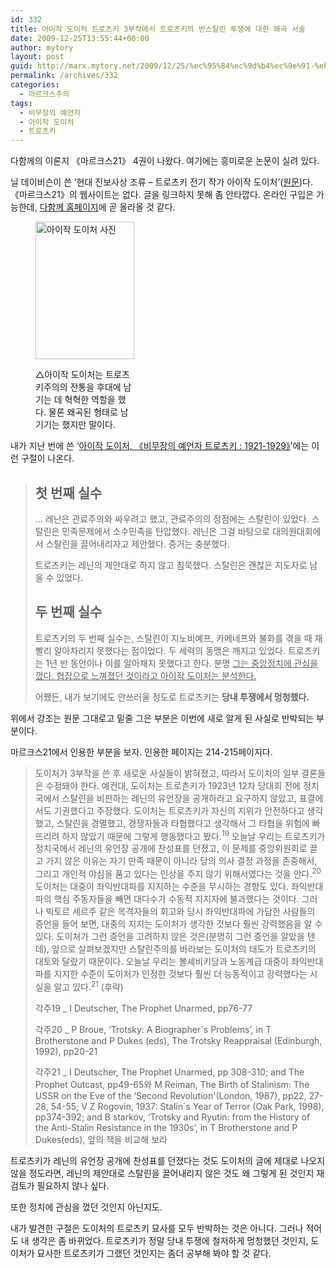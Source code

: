 ```yaml
---
id: 332
title: 아이작 도이처 트로츠키 3부작에서 트로츠키의 반스탈린 투쟁에 대한 왜곡 서술
date: 2009-12-25T13:55:44+00:00
author: mytory
layout: post
guid: http://marx.mytory.net/2009/12/25/%ec%95%84%ec%9d%b4%ec%9e%91-%eb%8f%84%ec%9d%b4%ec%b2%98-%ed%8a%b8%eb%a1%9c%ec%b8%a0%ed%82%a4-3%eb%b6%80%ec%9e%91%ec%97%90%ec%84%9c-%ed%8a%b8%eb%a1%9c%ec%b8%a0%ed%82%a4%ec%9d%98-%eb%b0%98%ec%8a%a4/
permalink: /archives/332
categories:
  - 마르크스주의
tags:
  - 비무장의 예언자
  - 아이작 도이처
  - 트로츠키
---
```

다함께의 이론지 《마르크스21》 4권이 나왔다. 여기에는 흥미로운 논문이 실려 있다.

닐 데이비슨이 쓴 ‘현대 진보사상 조류 &#8211; 트로츠키 전기 작가 아이작 도이처’(<a href="http://www.isj.org.uk/index.php4?id=11&issue=104" target="_blank" title="[http://www.isj.org.uk/index.php4?id=11&issue=104]로 이동합니다.">원문</a>)다. 《마르크스21》의 웹사이트는 없다. 글을 링크하지 못해 좀 안타깝다. 온라인 구입은 가능한데, <a target="_blank" href="http://alltogether.or.kr/">다함께 홈페이지</a>에 곧 올라올 것 같다.<figure style="width: 158px" class="wp-caption aligncenter">

<img src="http://marx.mytory.net/wp-content/uploads/1/cfile5.uf.180795174B3B3BDCAD0EC5.jpg" width="158" height="220.00000000000003" alt="아이작 도이처 사진" filename="cfile5.uf.180795174B3B3BDCAD0EC5.jpg" filemime="" /><figcaption class="wp-caption-text">△아이작 도이처는 트로츠키주의의 전통을 후대에 남기는 데 혁혁한 역할을 했다. 물론 왜곡된 형태로 남기기는 했지만 말이다.</figcaption></figure> 

내가 지난 번에 쓴 ‘<a target="_blank" href="http://spar2003.tistory.com/123">아이작 도이처, 《비무장의 예언자 트로츠키 : 1921-1929》</a>’에는 이런 구절이 나온다.

> ## 첫 번째 실수
> 
> … 레닌은 관료주의와 싸우려고 했고, 관료주의의 정점에는 스탈린이 있었다. 스탈린은 민족문제에서 소수민족을 탄압했다. 레닌은 그걸 바탕으로 대의원대회에서 스탈린을 끌어내리자고 제안했다. 증거는 충분했다.
> 
> 트로츠키는 레닌의 제안대로 하지 않고 침묵했다. 스탈린은 괜찮은 지도자로 남을 수 있었다.
> 
> ## 두 번째 실수
> 
> 트로츠키의 두 번째 실수는, 스탈린이 지노비예프, 카메네프와 불화를 겪을 때 재빨리 알아차리지 못했다는 점이었다. 두 세력의 동맹은 깨지고 있었다. 트로츠키는 1년 반 동안이나 이를 알아채지 못했다고 한다. 분명 <u>그는 중앙정치에 관심을 껐다. 협잡으로 느껴졌던 것이라고 아이작 도이처는 분석한다.</u>
> 
> 어쨌든, 내가 보기에도 안쓰러울 정도로 트로츠키는 **당내 투쟁에서 멍청했다.**

위에서 강조는 원문 그대로고 밑줄 그은 부분은 이번에 새로 알게 된 사실로 반박되는 부분이다.

마르크스21에서 인용한 부분을 보자. 인용한 페이지는 214-215페이지다.

> 도이처가 3부작을 쓴 후 새로운 사실들이 밝혀졌고, 따라서 도이처의 일부 결론들은 수정돼야 한다. 예컨대, 도이처는 트로츤키가 1923년 12차 당대회 전에 정치국에서 스탈린을 비판하는 레닌의 유언장을 공개하라고 요구하지 않았고, 표결에서도 기권했다고 주장했다. 도이처는 트로츠키가 자신의 지위가 안전하다고 생각했고, 스탈린을 경멸했고, 경쟁자들과 타협했다고 생각해서 그 타협을 위험에 빠뜨리려 하지 않았기 때문에 그렇게 행동했다고 봤다.<sup>19</sup>&nbsp;오늘날 우리는 트로츠키가 정치국에서 레닌의 유언장 공개에 찬성표를 던졌고, 이 문제를 중앙위원회로 끌고 가지 않은 이유는 자기 만족 때문이 아니라 당의 의사 결정 과정을 존중해서, 그리고 개인적 야심을 품고 있다는 인상을 주지 않기 위해서였다는 것을 안다.<sup>20</sup> 도이처는 대중이 좌익반대파를 지지하는 수준을 무시하는 경향도 있다. 좌익반대파의 핵심 주동자들을 빼면 대다수가 수동적 지지자에 불과했다는 것이다. 그러나 빅토르 세르주 같은 목격자들의 회고와 당시 좌익반대파에 가담한 사람들의 증언을 들어 보면, 대중의 지지는 도이처가 생각한 것보다 훨씬 강력했음을 알 수 있다. 도이처가 그런 증언을 고려하지 않은 것은(분명히 그런 증언을 알았을 텐데), 앞으로 살펴보겠지만 스탈린주의를 바라보는 도이처의 태도가 트로츠키의 대토와 달랐기 때문이다. 오늘날 우리는 볼셰비키당과 노동계급 대중이 좌익반대파를 지지한 수준이 도이처가 인정한 것보다 훨씬 더 능동적이고 강력했다는 시실을 알고 있다.<sup>21</sup> (후략)
> 
> 각주19 _ I Deutscher, The Prophet Unarmed, pp76-77
> 
> 각주20 _ P Broue, &#8216;Trotsky: A Biographer\`s Problems&#8217;, in T Brotherstone and P Dukes (eds), The Trotsky Reappraisal (Edinburgh, 1992), pp20-21
> 
> 각주21 _ I Deutscher, The Prophet Unarmed, pp 308-310; and The Prophet Outcast, pp49-65와 M Reiman, The Birth of Stalinism: The USSR on the Eve of the &#8216;Second Revolution'(London, 1987), pp22, 27-28, 54-55; V Z Rogovin, 1937: Stalin\`s Year of Terror (Oak Park, 1998), pp374-392; and B starkov, &#8216;Trotsky and Ryutin: from the History of the Anti-Stalin Resistance in the 1930s&#8217;, in T Brotherstone and P Dukes(eds), 앞의 책을 비교해 보라

트로츠키가 레닌의 유언장 공개에 찬성표를 던졌다는 것도 도이처의 글에 제대로 나오지 않을 정도라면, 레닌의 제안대로 스탈린을 끌어내리지 않은 것도 왜 그렇게 된 것인지 재검토가 필요하지 않나 싶다.

또한 정치에 관심을 껐던 것인지 아닌지도.

내가 발견한 구절은 도이처의 트로츠키 묘사를 모두 반박하는 것은 아니다. 그러나 적어도 내 생각은 좀 바뀌었다. 트로츠키가 정말 당내 투쟁에 철저하게 멍청했던 것인지, 도이처가 묘사한 트로츠키가 그랬던 것인지는 좀더 공부해 봐야 할 것 같다.